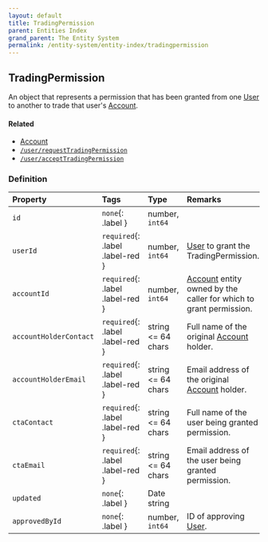 ```yaml
---
layout: default
title: TradingPermission
parent: Entities Index
grand_parent: The Entity System
permalink: /entity-system/entity-index/tradingpermission
---
```


## TradingPermission
An object that represents a permission that has been granted from one [User]({{site.baseurl}}/entity-system/entity-index/user) to another to trade that user's [Account]({{site.baseurl}}/entity-system/entity-index/account).

#### Related
- [Account]({{site.baseurl}}/entity-system/entity-index/account)
- [`/user/requestTradingPermission`]({{site.baseurl}}/all-ops/user/requesttradingpermission)
- [`/user/acceptTradingPermission`]({{site.baseurl}}/all-ops/user/accepttradingpermission)

### Definition

| Property | Tags | Type | Remarks
|:---------|:-----|:-----|:-------
| `id` | `none`{: .label } | number, `int64` | 
| `userId` | `required`{: .label .label-red } | number, `int64` | [User]({{site.baseurl}}/entity-system/entity-index/user) to grant the TradingPermission.
| `accountId` | `required`{: .label .label-red } | number, `int64` | [Account]({{site.baseurl}}/entity-system/entity-index/account) entity owned by the caller for which to grant permission.
| `accountHolderContact` | `required`{: .label .label-red } | string <= 64 chars | Full name of the original [Account]({{site.baseurl}}/entity-system/entity-index/account) holder.
| `accountHolderEmail` | `required`{: .label .label-red } | string <= 64 chars | Email address of the original [Account]({{site.baseurl}}/entity-system/entity-index/account) holder.
| `ctaContact` | `required`{: .label .label-red } | string <= 64 chars | Full name of the user being granted permission.
| `ctaEmail` | `required`{: .label .label-red } | string <= 64 chars | Email address of the user being granted permission.
| `updated` | `none`{: .label } | Date string | 
| `approvedById` | `none`{: .label } | number, `int64` | ID of approving [User]({{site.baseurl}}/entity-system/entity-index/user). 